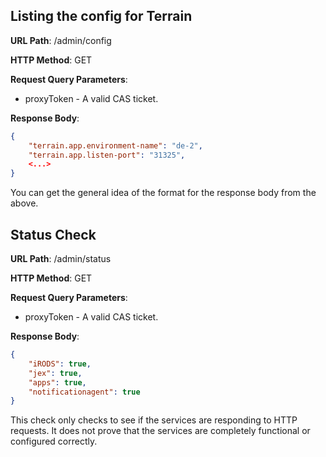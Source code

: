 Listing the config for Terrain
-----------------------------

__URL Path__: /admin/config

__HTTP Method__: GET

__Request Query Parameters__:

* proxyToken - A valid CAS ticket.

__Response Body__:

```json
{
    "terrain.app.environment-name": "de-2",
    "terrain.app.listen-port": "31325",
    <...>
}
```

You can get the general idea of the format for the response body from the above.


Status Check
------------

__URL Path__: /admin/status

__HTTP Method__: GET

__Request Query Parameters__:

* proxyToken - A valid CAS ticket.

__Response Body__:

```json
{
    "iRODS": true,
    "jex": true,
    "apps": true,
    "notificationagent": true
}
```

This check only checks to see if the services are responding to HTTP requests. It does not prove that the services are completely functional or configured correctly.
